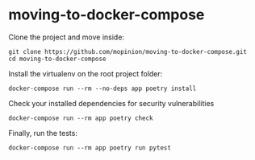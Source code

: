# moving-to-docker-compose

Clone the project and move inside:
```shell
git clone https://github.com/mopinion/moving-to-docker-compose.git
cd moving-to-docker-compose
```
 
Install the virtualenv on the root project folder:
```shell
docker-compose run --rm --no-deps app poetry install
```

Check your installed dependencies for security vulnerabilities
```shell
docker-compose run --rm app poetry check
```

Finally, run the tests:
```shell
docker-compose run --rm app poetry run pytest
```

